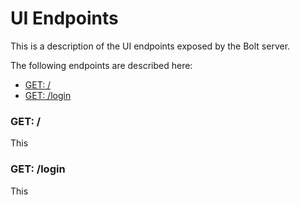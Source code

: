 # UI Endpoints

This is a description of the UI endpoints exposed by the Bolt server. 

The following endpoints are described here:

* [GET: \/](#get-)
* [GET: \/login](#get-login)

### GET: \/

This

### GET: \/login

This

